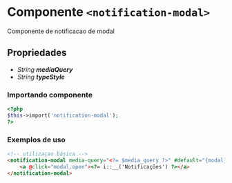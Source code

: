 # Componente `<notification-modal>`
Componente de notificacao de modal
  
## Propriedades
- *String **mediaQuery***
- *String **typeStyle***
### Importando componente
```PHP
<?php 
$this->import('notification-modal');
?>
```
### Exemplos de uso
```HTML
<!-- utilizaçao básica -->
<notification-modal media-query="<?= $media_query ?>" #default="{modal}">
    <a @click="modal.open"><?= i::__('Notificações') ?></a>
</notification-modal>

```